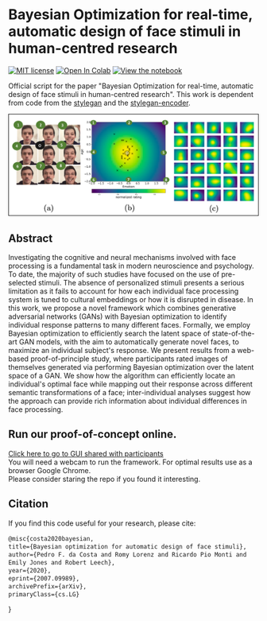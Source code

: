 # Bayesian Optimization for real-time, automatic design of face stimuli in human-centred research
[![MIT license](http://img.shields.io/badge/license-MIT-brightgreen.svg)](https://github.com/PedroFerreiradaCosta/FaceFitOpt/blob/master/LICENSE)
[![Open In Colab](https://colab.research.google.com/assets/colab-badge.svg)](https://colab.research.google.com/github/PedroFerreiradaCosta/FaceFitOpt/blob/master/FaceFitOpt_Github.ipynb#scrollTo=CO8OenmZGlZE) 
[![View the notebook](https://img.shields.io/badge/render-nbviewer-orange.svg)](https://nbviewer.jupyter.org/github/PedroFerreiradaCosta/FaceFitOpt/blob/master/FaceFitOpt_Github.ipynb)

Official script for the paper "Bayesian Optimization for real-time, automatic design of face stimuli in human-centred research".
This work is dependent from code from the [stylegan](https://github.com/NVlabs/stylegan) and the [stylegan-encoder](https://github.com/Puzer/stylegan-encoder).

![Paper Figure](./Figures/Figure2.png)

## Abstract
Investigating the cognitive and neural mechanisms involved with face processing is a fundamental
task in modern neuroscience and psychology. To date, the majority of such studies
have focused on the use of pre-selected stimuli. The absence of personalized stimuli presents
a serious limitation as it fails to account for how each individual face processing system is
tuned to cultural embeddings or how it is disrupted in disease. In this work, we propose
a novel framework which combines generative adversarial networks (GANs) with Bayesian
optimization to identify individual response patterns to many different faces. Formally,
we employ Bayesian optimization to efficiently search the latent space of state-of-the-art
GAN models, with the aim to automatically generate novel faces, to maximize an individual
subject's response. We present results from a web-based proof-of-principle study,
where participants rated images of themselves generated via performing Bayesian optimization
over the latent space of a GAN. We show how the algorithm can efficiently locate an
individual's optimal face while mapping out their response across different semantic transformations
of a face; inter-individual analyses suggest how the approach can provide rich
information about individual differences in face processing.

## Run our proof-of-concept online.
[Click here to go to GUI shared with participants](https://colab.research.google.com/github/PedroFerreiradaCosta/FaceFitOpt/blob/master/FaceFitOpt_Github.ipynb)\
You will need a webcam to run the framework. For optimal results use as a browser Google Chrome.\
Please consider staring the repo if you found it interesting.


## Citation
If you find this code useful for your research, please cite:

    @misc{costa2020bayesian,
    title={Bayesian optimization for automatic design of face stimuli},
    author={Pedro F. da Costa and Romy Lorenz and Ricardo Pio Monti and Emily Jones and Robert Leech},
    year={2020},
    eprint={2007.09989},
    archivePrefix={arXiv},
    primaryClass={cs.LG}
}
